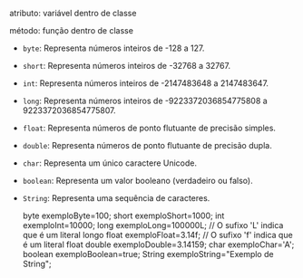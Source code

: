 atributo: variável dentro de classe

método: função dentro de classe

- `byte`: Representa números inteiros de -128 a 127.
- `short`: Representa números inteiros de -32768 a 32767.
- `int`: Representa números inteiros de -2147483648 a 2147483647.
- `long`: Representa números inteiros de -9223372036854775808 a 9223372036854775807.
- `float`: Representa números de ponto flutuante de precisão simples.
- `double`: Representa números de ponto flutuante de precisão dupla.
- `char`: Representa um único caractere Unicode.
- `boolean`: Representa um valor booleano (verdadeiro ou falso).
- `String`: Representa uma sequência de caracteres.

  byte exemploByte=100;
  short exemploShort=1000;
  int exemploInt=10000;
  long exemploLong=100000L; // O sufixo 'L' indica que é um literal longo
  float exemploFloat=3.14f; // O sufixo 'f' indica que é um literal float
  double exemploDouble=3.14159;
  char exemploChar='A';
  boolean exemploBoolean=true;
  String exemploString="Exemplo de String";
